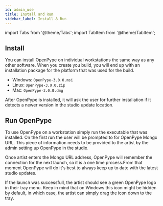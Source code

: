 ```yaml
---
id: admin_use
title: Install and Run 
sidebar_label: Install & Run
---
```


import Tabs from '@theme/Tabs';
import TabItem from '@theme/TabItem';


## Install

You can install OpenPype on individual workstations the same way as any other software. 
When you create you build, you will end up with an installation package for the platform 
that was used for the build.

- Windows: `OpenPype-3.0.0.msi`
- Linux: `OpenPype-3.0.0.zip`
- Mac: `OpenPype-3.0.0.dmg`

After OpenPype is installed, it will ask the user for further installation if it detects a
newer version in the studio update location.

## Run OpenPype

To use OpenPype on a workstation simply run the executable that was installed.
On the first run the user will be prompted to for OpenPype Mongo URL. 
This piece of information needs to be provided to the artist by the admin setting 
up OpenPype in the studio.

Once artist enters the Mongo URL address, OpenPype will remember the connection for the 
next launch, so it is a one time process.From that moment OpenPype will do it's best to 
always keep up to date with the latest studio updates. 

If the launch was successfull, the artist should see a green OpenPype logo in their
tray menu. Keep in mind that on Windows this icon might be hidden by default, in which case,
the artist can simply drag the icon down to the tray.